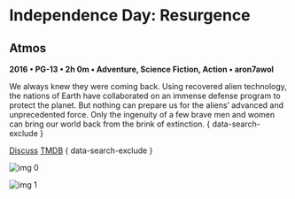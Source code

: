 # Independence Day: Resurgence

## Atmos

**2016 • PG-13 • 2h 0m • Adventure, Science Fiction, Action • aron7awol**

We always knew they were coming back. Using recovered alien technology, the nations of Earth have collaborated on an immense defense program to protect the planet. But nothing can prepare us for the aliens’ advanced and unprecedented force. Only the ingenuity of a few brave men and women can bring our world back from the brink of extinction.
{ data-search-exclude }

[Discuss](https://www.avsforum.com/threads/bass-eq-for-filtered-movies.2995212/post-56885250)  [TMDB](https://www.themoviedb.org/movie/47933)
{ data-search-exclude }

![img 0](https://i.imgur.com/L1SVgE8.jpg)

![img 1](https://i.imgur.com/43FJNkV.png)

